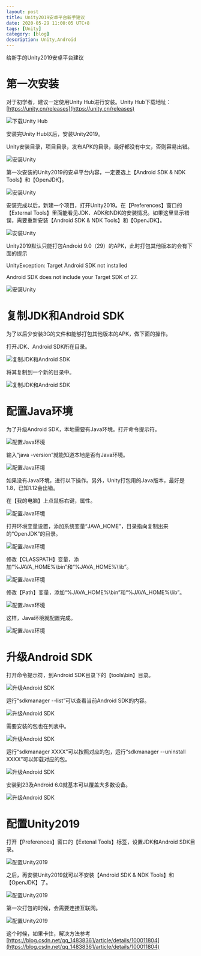 ```yaml
---
layout: post
title: Unity2019安卓平台新手建议
date: 2020-05-29 11:00:05 UTC+8
tags: [Unity]
category: [blog]
description: Unity,Android
---
```


给新手的Unity2019安卓平台建议

<!-- more -->

# 第一次安装

对于初学者，建议一定使用Unity Hub进行安装。Unity Hub下载地址：[https://unity.cn/releases](https://unity.cn/releases)


![下载Unity Hub](/images/20200529-Unity2019Android-01.jpg)

安装完Unity Hub以后，安装Unity2019。

Unity安装目录，项目目录，发布APK的目录，最好都没有中文，否则容易出错。

![安装Unity](/images/20200529-Unity2019Android-02.jpg)

第一次安装的Unity2019的安卓平台内容，一定要选上【Android SDK & NDK Tools】和【OpenJDK】。

![安装Unity](/images/20200529-Unity2019Android-03.jpg)

安装完成以后，新建一个项目，打开Unity2019。在【Preferences】窗口的【External Tools】里面能看见JDK、ADK和NDK的安装情况。如果这里显示错误，需要重新安装【Android SDK & NDK Tools】和【OpenJDK】。

![安装Unity](/images/20200529-Unity2019Android-04.jpg)

Unity2019默认只能打包Android 9.0（29）的APK，此时打包其他版本的会有下面的提示

UnityException: Target Android SDK not installed

Android SDK does not include your Target SDK of 27. 

![安装Unity](/images/20200529-Unity2019Android-05.jpg)

# 复制JDK和Android SDK

为了以后少安装3G的文件和能够打包其他版本的APK，做下面的操作。

打开JDK、Android SDK所在目录。

![复制JDK和Android SDK](/images/20200529-Unity2019Android-06.jpg)

将其复制到一个新的目录中。

![复制JDK和Android SDK](/images/20200529-Unity2019Android-07.jpg)

# 配置Java环境

为了升级Android SDK，本地需要有Java环境。打开命令提示符。

![配置Java环境](/images/20200529-Unity2019Android-08.jpg)

输入“java -version”就能知道本地是否有Java环境。

![配置Java环境](/images/20200529-Unity2019Android-09.jpg)

如果没有Java环境，进行以下操作。另外，Unity打包用的Java版本，最好是1.8，已知1.12会出错。

在【我的电脑】上点鼠标右键，属性。

![配置Java环境](/images/20200529-Unity2019Android-10.jpg)

打开环境变量设置，添加系统变量“JAVA_HOME”，目录指向复制出来的“OpenJDK”的目录。

![配置Java环境](/images/20200529-Unity2019Android-11.jpg)

修改【CLASSPATH】变量，添加“%JAVA_HOME%\bin”和“%JAVA_HOME%\lib”。

![配置Java环境](/images/20200529-Unity2019Android-12.jpg)

修改【Path】变量，添加“%JAVA_HOME%\bin”和“%JAVA_HOME%\lib”。

![配置Java环境](/images/20200529-Unity2019Android-13.jpg)

这样，Java环境就配置完成。

![配置Java环境](/images/20200529-Unity2019Android-14.jpg)

# 升级Android SDK

打开命令提示符，到Android SDK目录下的【tools\bin】目录。

![升级Android SDK](/images/20200529-Unity2019Android-15.jpg)

运行“sdkmanager --list”可以查看当前Android SDK的内容。

![升级Android SDK](/images/20200529-Unity2019Android-16.jpg)

需要安装的包也在列表中。

![升级Android SDK](/images/20200529-Unity2019Android-18.jpg)

运行“sdkmanager XXXX”可以按照对应的包，运行“sdkmanager --uninstall XXXX”可以卸载对应的包。

![升级Android SDK](/images/20200529-Unity2019Android-17.jpg)

安装到23及Android 6.0就基本可以覆盖大多数设备。

![升级Android SDK](/images/20200529-Unity2019Android-19.jpg)

# 配置Unity2019

打开【Preferences】窗口的【Extenal Tools】标签，设置JDK和Android SDK目录。

![配置Unity2019](/images/20200529-Unity2019Android-20.jpg)

之后，再安装Unity2019就可以不安装【Android SDK & NDK Tools】和【OpenJDK】了。

![配置Unity2019](/images/20200529-Unity2019Android-21.jpg)

第一次打包的时候，会需要连接互联网。

![配置Unity2019](/images/20200529-Unity2019Android-22.jpg)

这个时候，如果卡住，解决方法参考[https://blog.csdn.net/qq_14838361/article/details/100011804](https://blog.csdn.net/qq_14838361/article/details/100011804)